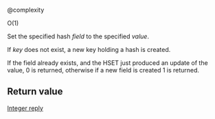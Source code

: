 @complexity

O(1)


Set the specified hash _field_ to the specified _value_.

If _key_ does not exist, a new key holding a hash is created.

If the field already exists, and the HSET just produced an update of the
value, 0 is returned, otherwise if a new field is created 1 is returned.

## Return value

[Integer reply][1]



[1]: /p/redis/wiki/ReplyTypes
